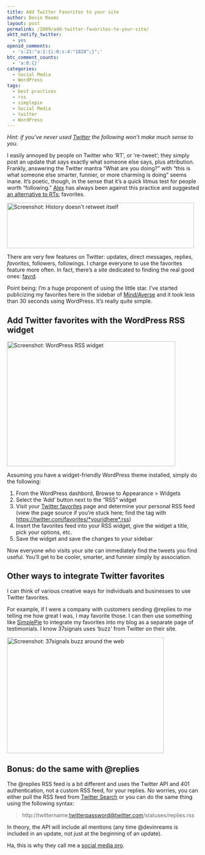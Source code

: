 ```yaml
---
title: Add Twitter Favorites to your site
author: Devin Reams
layout: post
permalink: /2009/add-twitter-favorites-to-your-site/
aktt_notify_twitter:
  - yes
openid_comments:
  - 's:21:"a:1:{i:0;s:4:"1828";}";'
btc_comment_counts:
  - 'a:0:{}'
categories:
  - Social Media
  - WordPress
tags:
  - best practices
  - rss
  - simplepie
  - Social Media
  - twitter
  - WordPress
---
```

*Hint: if you&#8217;ve never used [Twitter][1] the following won&#8217;t make much sense to you.*

I easily annoyed by people on Twitter who &#8216;RT&#8217;, or &#8216;re-tweet&#8217;; they simply post an update that says exactly what someone else says, plus attribution. Frankly, answering the Twitter mantra &#8220;What are you doing?&#8221; with &#8220;this is what someone else smarter, funnier, or more charming is doing&#8221; seems inane. It&#8217;s poetic, though, in the sense that it&#8217;s a quick litmus test for people worth &#8220;following.&#8221; [Alex][2] has always been against this practice and suggested [an alternative to RTs:][3] favorites.

[<img src="https://devin.reams.me/wp/wp-content/uploads/2009/04/twitter-history-2.png" alt="Screenshot: History doesn&#039;t retweet itself" title="Screenshot: History doesn&#039;t retweet itself" width="490" height="119" class="aligncenter size-full wp-image-709" />][4]

There are very few features on Twitter: updates, direct messages, replies, *favorites*, followers, followings. I charge everyone to use the favorites feature more often. In fact, there&#8217;s a site dedicated to finding the real good ones: [favrd][5].

Point being: I&#8217;m a huge proponent of using the little star. I&#8217;ve started publicizing my favorites here in the sidebar of [Mind/Averse][6] and it took less than 30 seconds using WordPress. It&#8217;s really quite simple.

## Add Twitter favorites with the WordPress RSS widget

<img src="https://devin.reams.me/wp/wp-content/uploads/2009/04/rss-widget.png" alt="Screenshot: WordPress RSS widget" title="Screenshot: WordPress RSS widget" width="441" height="328" class="aligncenter size-full wp-image-706" />

Assuming you have a widget-friendly WordPress theme installed, simply do the following:

1.  From the WordPress dashbord, Browse to Appearance > Widgets
2.  Select the &#8216;Add&#8217; button next to the &#8220;RSS&#8221; widget
3.  Visit your [Twitter favorites][7] page and determine your personal RSS feed (view the page source if you&#8217;re stuck here; find the <link> tag with https://twitter.com/favorites/*youridhere*.rss)
4.  Insert the favorites feed into your RSS widget, give the widget a title, pick your options, etc.
5.  Save the widget and save the changes to your sidebar

Now everyone who visits your site can immediately find the tweets you find useful. You&#8217;ll get to be cooler, smarter, and funnier simply by association.

## Other ways to integrate Twitter favorites

I can think of various creative ways for individuals and businesses to use Twitter favorites.

For example, if I were a company with customers sending @replies to me telling me how great I was, I may favorite those. I can then use something like [SimplePie][8] to integrate my favorites into my blog as a separate page of testimonials. I know 37signals uses &#8216;buzz&#8217; from Twitter on their site.

[<img src="https://devin.reams.me/wp/wp-content/uploads/2009/04/37signals-twitter.png" alt="Screenshot: 37signals buzz around the web" title="Screenshot: 37signals buzz around the web" width="411" height="304" class="aligncenter size-full wp-image-707" />][9]

## Bonus: do the same with @replies

The @replies RSS feed is a bit different and uses the Twitter API and 401 authentication, not a custom RSS feed, for your replies. No worries, you can either pull the RSS feed from [Twitter Search][10] or you can do the same thing using the following syntax:

> http://twittername:twitterpassword@twitter.com/statuses/replies.rss

In theory, the API will include all mentions (any time @devinreams is included in an update, not just at the beginning of an update).

Ha, this is why they call me a [social media pro][11].

 [1]: https://twitter.com/devinreams
 [2]: http://alexking.org/
 [3]: http://alexking.org/blog/2009/01/29/an-alternative-to-rts-on-twitter
 [4]: https://twitter.com/devinreams/status/1461301788
 [5]: http://favrd.textism.com/
 [6]: https://devin.reams.me/
 [7]: https://twitter.com/favorites
 [8]: http://simplepie.org/
 [9]: http://37signals.com/
 [10]: http://search.twitter.com/
 [11]: https://twitter.com/bleikamp/statuses/1423172299